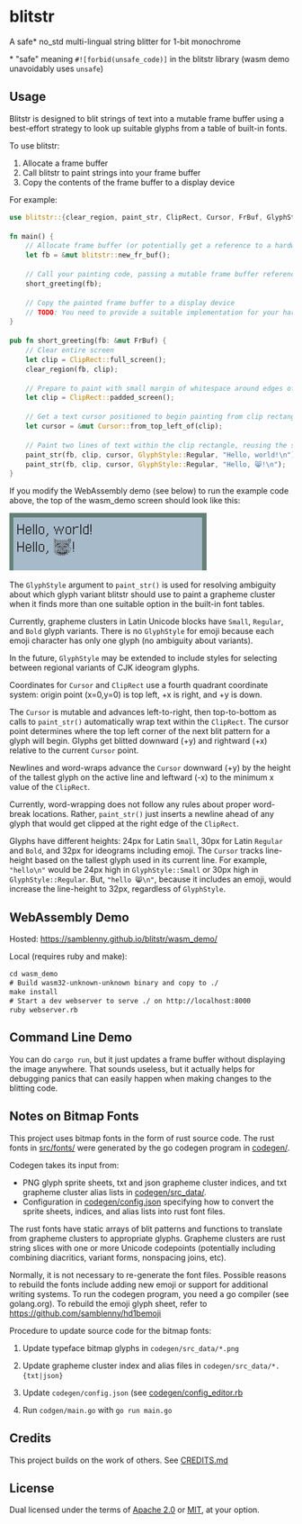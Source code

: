 # blitstr

A safe* no_std multi-lingual string blitter for 1-bit monochrome

\* "safe" meaning `#![forbid(unsafe_code)]` in the blitstr library
(wasm demo unavoidably uses `unsafe`)


## Usage

Blitstr is designed to blit strings of text into a mutable frame buffer using a
best-effort strategy to look up suitable glyphs from a table of built-in fonts.

To use blitstr:
1. Allocate a frame buffer
2. Call blitstr to paint strings into your frame buffer
3. Copy the contents of the frame buffer to a display device

For example:
```rust
use blitstr::{clear_region, paint_str, ClipRect, Cursor, FrBuf, GlyphStyle};

fn main() {
    // Allocate frame buffer (or potentially get a reference to a hardware buffer)
    let fb = &mut blitstr::new_fr_buf();

    // Call your painting code, passing a mutable frame buffer reference for blitstr
    short_greeting(fb);

    // Copy the painted frame buffer to a display device
    // TODO: You need to provide a suitable implementation for your hardware
}

pub fn short_greeting(fb: &mut FrBuf) {
    // Clear entire screen
    let clip = ClipRect::full_screen();
    clear_region(fb, clip);

    // Prepare to paint with small margin of whitespace around edges of screen
    let clip = ClipRect::padded_screen();

    // Get a text cursor positioned to begin painting from clip rectangle's top left corner
    let cursor = &mut Cursor::from_top_left_of(clip);

    // Paint two lines of text within the clip rectangle, reusing the same cursor
    paint_str(fb, clip, cursor, GlyphStyle::Regular, "Hello, world!\n");
    paint_str(fb, clip, cursor, GlyphStyle::Regular, "Hello, 😸!\n");
}
```

If you modify the WebAssembly demo (see below) to run the example code above,
the top of the wasm_demo screen should look like this:

![paint_short_greeting wasm demo screenshot](short_greeting.png)

The `GlyphStyle` argument to `paint_str()` is used for resolving ambiguity
about which glyph variant blitstr should use to paint a grapheme cluster when
it finds more than one suitable option in the built-in font tables.

Currently, grapheme clusters in Latin Unicode blocks have `Small`, `Regular`,
and `Bold` glyph variants. There is no `GlyphStyle` for emoji because each
emoji character has only one glyph (no ambiguity about variants).

In the future, `GlyphStyle` may be extended to include styles for selecting
between regional variants of CJK ideogram glyphs.

Coordinates for `Cursor` and `ClipRect` use a fourth quadrant coordinate
system: origin point (x=0,y=0) is top left, +x is right, and +y is down.

The `Cursor` is mutable and advances left-to-right, then top-to-bottom as calls
to `paint_str()` automatically wrap text within the `ClipRect`. The cursor
point determines where the top left corner of the next blit pattern for a glyph
will begin. Glyphs get blitted downward (+y) and rightward (+x) relative to the
current `Cursor` point.

Newlines and word-wraps advance the `Cursor` downward (+y) by the height of the
tallest glyph on the active line and leftward (-x) to the minimum x value of
the `ClipRect`.

Currently, word-wrapping does not follow any rules about proper word-break
locations. Rather, `paint_str()` just inserts a newline ahead of any glyph that
would get clipped at the right edge of the `ClipRect`.

Glyphs have different heights: 24px for Latin `Small`, 30px for Latin `Regular`
and `Bold`, and 32px for ideograms including emoji. The `Cursor` tracks
line-height based on the tallest glyph used in its current line. For example,
`"hello\n"` would be 24px high in `GlyphStyle::Small` or 30px high in
`GlyphStyle::Regular`. But, `"hello 😸\n"`, because it includes an emoji, would
increase the line-height to 32px, regardless of `GlyphStyle`.


## WebAssembly Demo

Hosted: https://samblenny.github.io/blitstr/wasm_demo/

Local (requires ruby and make):

```
cd wasm_demo
# Build wasm32-unknown-unknown binary and copy to ./
make install
# Start a dev webserver to serve ./ on http://localhost:8000
ruby webserver.rb
```


## Command Line Demo

You can do `cargo run`, but it just updates a frame buffer without displaying
the image anywhere. That sounds useless, but it actually helps for debugging
panics that can easily happen when making changes to the blitting code.


## Notes on Bitmap Fonts

This project uses bitmap fonts in the form of rust source code. The rust fonts
in [src/fonts/](src/fonts) were generated by the go codegen program in
[codegen/](codegen).

Codegen takes its input from:
- PNG glyph sprite sheets, txt and json grapheme cluster indices, and txt
grapheme cluster alias lists in [codegen/src_data/](codegen/src_data).
- Configuration in [codegen/config.json](codegen/config.json) specifying how to
convert the sprite sheets, indices, and alias lists into rust font files.

The rust fonts have static arrays of blit patterns and functions to translate
from grapheme clusters to appropriate glyphs. Grapheme clusters are rust string
slices with one or more Unicode codepoints (potentially including combining
diacritics, variant forms, nonspacing joins, etc).

Normally, it is not necessary to re-generate the font files. Possible reasons
to rebuild the fonts include adding new emoji or support for additional writing
systems. To run the codegen program, you need a go compiler (see golang.org). To
rebuild the emoji glyph sheet, refer to https://github.com/samblenny/hd1bemoji

Procedure to update source code for the bitmap fonts:

1. Update typeface bitmap glyphs in `codegen/src_data/*.png`

2. Update grapheme cluster index and alias files in `codegen/src_data/*.{txt|json}`

3. Update `codegen/config.json` (see [codegen/config_editor.rb](codegen/config_editor.rb)

3. Run `codgen/main.go` with `go run main.go`


## Credits

This project builds on the work of others. See [CREDITS.md](CREDITS.md)


## License

Dual licensed under the terms of [Apache 2.0](LICENSE-APACHE) or
[MIT](LICENSE-MIT), at your option.
